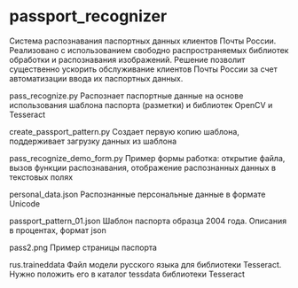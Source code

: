 # passport_recognizer
Система распознавания паспортных данных клиентов Почты России. 
Реализовано с использованием свободно распространяемых библиотек обработки и распознавания изображений. 
Решение позволит существенно ускорить обслуживание клиентов Почты России за счет автоматизации ввода их паспортных данных.

pass_recognize.py
Распознает паспортные данные на основе использования шаблона паспорта (разметки) и библиотек OpenCV и Tesseract

create_passport_pattern.py
Создает первую копию шаблона, поддерживает загрузку данных из шаблона

pass_recognize_demo_form.py
Пример формы работка: открытие файла, вызов функции распознавания, отображение распознанных данных в текстовых полях

personal_data.json
Распознанные персональные данные в формате Unicode

passport_pattern_01.json
Шаблон паспорта образца 2004 года. Описания в процентах, формат json

pass2.png
Пример страницы паспорта

rus.traineddata
Файл модели русского языка для библиотеки Tesseract. Нужно положить его в каталог tessdata библиотеки Tesseract

